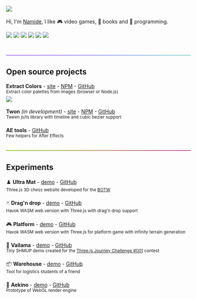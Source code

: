 [![](./img/namide-cover.avif)](https://namide.com/)
<br>

Hi, I'm [Namide](https://namide.com/), I like 🎮 video games, 📖 books and 🦄 programming.

[![](https://img.shields.io/badge/TypeScript-0?style=flat-square&logo=typescript&color=3178c6&logoColor=FFF)](https://www.typescriptlang.org/)
[![](https://img.shields.io/badge/three.js-0?style=flat-square&logo=three.js&color=efd81d&logoColor=000)](https://threejs.org/)
[![](https://img.shields.io/badge/Vue.js-0?style=flat-square&logo=Vue.js&color=42b883&logoColor=FFF)](https://vuejs.org/)
[![](https://img.shields.io/badge/Blender_3D-0?style=flat-square&logo=Blender&color=f4792b&logoColor=FFF)](https://www.blender.org/)
[![](https://img.shields.io/badge/PixiJs-0?style=flat-square&logo=PixiJs&color=e72264&logoColor=000)](https://pixijs.com/)
[![](https://img.shields.io/badge/VS_Code-0?style=flat-square&logo=VisualStudioCode&color=0066b8&logoColor=FFF)](https://code.visualstudio.com/)

<!-- [![](https://img.shields.io/badge/Node.js-0?style=flat-square&logo=Node.js&color=509941&logoColor=FFF)](https://nodejs.org/) -->
<!-- ![](https://img.shields.io/badge/Biome.js-0?style=flat-square&logo=Biome.js&color=60a5fa&logoColor=FFF) -->

<!-- ![](https://img.shields.io/badge/JavaScript-0?style=flat-square&logo=JavaScript&color=efd81d&logoColor=000)
![](https://img.shields.io/badge/SASS-0?style=flat-square&logo=SASS&color=bf4080&logoColor=FFF) -->

<br>

<img src="./img/gradiant-01.jpg" >

<br>

## Open source projects

**Extract Colors** - [site](https://extract-colors.namide.com/) - [NPM](https://www.npmjs.com/package/extract-colors) - [GitHub](https://github.com/Namide/extract-colors)  
<sup>Extract color palettes from images (browser or Node.js)</sup>  
[![](https://img.shields.io/npm/dt/extract-colors?style=flat-square&color=7F0)](https://npm-stat.com/charts.html?package=extract-colors&from=2020-01-04)

**Twon** _(in development)_ - [site](https://twon.namide.com/) - [NPM](https://www.npmjs.com/package/twon) - [GitHub](https://github.com/Namide/twon)  
<sup>Tween js/ts library with timeline and cubic bezier support</sup>

**AE tools** - [GitHub](https://github.com/Namide/AE-tools)  
<sup>Few helpers for After Effects</sup>

<img src="./img/gradiant-02.jpg" >

<br>

## Experiments

♟️ **Ultra Mat** - [demo](https://botw-chess.namide.com/) - [GitHub](https://github.com/Namide/botw-chess)  
<sup>Three.js 3D chess website developed for the [BOTW](https://briefweek.fr/)</sup>

🃏 **Drag'n drop** - [demo](https://namide.github.io/havok-test/) - [GitHub](https://github.com/Namide/havok-test)  
<sup>Havok WASM web version with Three.js with drag'n drop support</sup>

🎮 **Platform** - [demo](https://namide.github.io/havok-test-2/) - [GitHub](https://github.com/Namide/havok-test-2)  
<sup>Havok WASM web version with Three.js for platform game with infinity terrain generation</sup>

👾 **Vailama** - [demo](https://vailama.namide.com/) - [GitHub](https://github.com/Namide/vailama)  
<sup>Tiny SHMUP demo created for the [Three.js Journey Challenge #001](https://threejs-journey.com/challenges) contest</sup>

📦️ **Warehouse** - [demo](https://namide.github.io/warehouse-simulator/) - [GitHub](https://github.com/Namide/warehouse-simulator)  
<sup>Tool for logistics students of a friend</sup>

🧊 **Aekino** - [demo](https://namide.github.io/aekino/) - [GitHub](https://github.com/Namide/aekino)  
<sup>Prototype of WebGL render engine</sup>

<!-- 🧊 **Aekino** - [sources](https://github.com/Namide/aekino)
<sup>_WebGL render engine_</sup>

🧊 **MPGS** - [sources](https://github.com/Namide/mpgs)
<sup>_Server/client for multiplayer mini games and chat_</sup>


## Helpers

**Share** - [sources](https://github.com/Namide/share)
<sup>_Social networks share example_</sup>

**htaccess Gen** - [sources](https://github.com/Namide/htaccess-gen)
<sup>_.htaccess and .htpassword generator_</sup> -->

<!--
![Namide github stats](https://github-readme-stats.vercel.app/api?username=Namide&show_icons=true&theme=dracula)

<img src="https://img.shields.io/static/v1?label=<LABEL>&message=<MESSAGE>&color=<COLOR>" align="right" />
brightgreengreenyellowgreenyelloworangeredbluelightgrey
successimportantcriticalinformationalinactive
bluevioletff69b49cf
-->

<!--
Here are some ideas to get you started: 👋

- 🔭 I’m currently working on ...
- 🌱 I’m currently learning ...
- 👯 I’m looking to collaborate on ...
- 🤔 I’m looking for help with ...
- 💬 Ask me about ...
- 📫 How to reach me: ...
- 😄 Pronouns: ...
- ⚡ Fun fact: ...
-->
